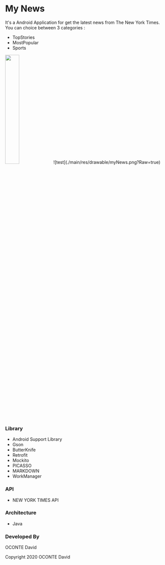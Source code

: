 # My News
It's a Android Application for get the latest news from The New York Times. You can choice between 3 categories :
- TopStories
- MostPopular
- Sports

<img src="./main/res/drawable/myNews.png?Raw=true" width="30%" height="30%">
![test](./main/res/drawable/myNews.png?Raw=true)

### Library
- Android Support Library
- Gson
- ButterKnife
- Retrofit
- Mockito
- PICASSO
- MARKDOWN
- WorkManager
### API
- NEW YORK TIMES API

### Architecture
- Java

### Developed By
OCONTE David

Copyright 2020 OCONTE David

